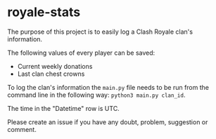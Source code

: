 # royale-stats
The purpose of this project is to easily log a Clash Royale clan's information.

The following values of every player can be saved:
* Current weekly donations
* Last clan chest crowns

To log the clan's information the `main.py` file needs to be run from the 
command line in the following way: `python3 main.py clan_id`. 

The time in the "Datetime" row is UTC.

Please create an issue if you have any doubt, problem, suggestion or comment.
